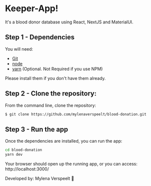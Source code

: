 # Keeper-App!

It's a blood donor database using React, NextJS and MaterialUI.

## Step 1 - Dependencies

You will need:

* [Git](http://git-scm.com/downloads)
* [node](https://nodejs.org/) 
* [yarn](https://yarnpkg.com/en/docs/install) (Optional. Not Required if you use NPM)

Please install them if you don't have them already.

## Step 2 - Clone the repository:

From the command line, clone the repository:

```sh
$ git clone https://github.com/mylenaverspeelt/blood-donation.git
```

## Step 3 - Run the app

Once the dependencies are installed, you can run the app:

```sh
cd blood-donation
yarn dev
```
Your browser should open up the running app, or you can access: http://localhost:3000/

Developed by: Mylena Verspeelt 🦜
 
